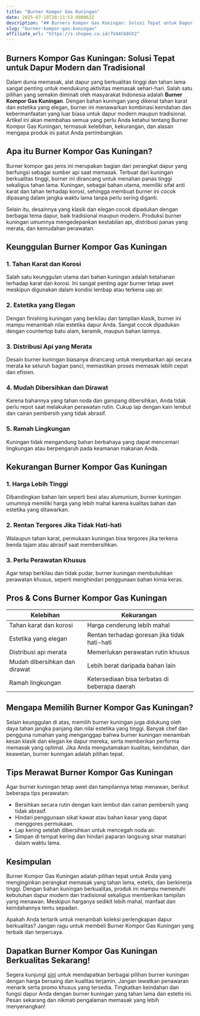 ```yaml
---
title: "Burner Kompor Gas Kuningan"
date: 2025-07-18T20:13:53.898062Z
description: "## Burners Kompor Gas Kuningan: Solusi Tepat untuk Dapur Modern dan Tradisional..."
slug: "burner-kompor-gas-kuningan"
affiliate_url: "https://s.shopee.co.id/7V44C68VX2"
---
```

## Burners Kompor Gas Kuningan: Solusi Tepat untuk Dapur Modern dan Tradisional

Dalam dunia memasak, alat dapur yang berkualitas tinggi dan tahan lama sangat penting untuk mendukung aktivitas memasak sehari-hari. Salah satu pilihan yang semakin diminati oleh masyarakat Indonesia adalah **Burner Kompor Gas Kuningan**. Dengan bahan kuningan yang dikenal tahan karat dan estetika yang elegan, burner ini menawarkan kombinasi keindahan dan kebermanfaatan yang luar biasa untuk dapur modern maupun tradisional. Artikel ini akan membahas semua yang perlu Anda ketahui tentang Burner Kompor Gas Kuningan, termasuk kelebihan, kekurangan, dan alasan mengapa produk ini patut Anda pertimbangkan.

## Apa itu Burner Kompor Gas Kuningan?

Burner kompor gas jenis ini merupakan bagian dari perangkat dapur yang berfungsi sebagai sumber api saat memasak. Terbuat dari kuningan berkualitas tinggi, burner ini dirancang untuk menahan panas tinggi sekaligus tahan lama. Kuningan, sebagai bahan utama, memiliki sifat anti karat dan tahan terhadap korosi, sehingga membuat burner ini cocok dipasang dalam jangka waktu lama tanpa perlu sering diganti.

Selain itu, desainnya yang klasik dan elegan cocok dipadukan dengan berbagai tema dapur, baik tradisional maupun modern. Produksi burner kuningan umumnya mengedepankan kestabilan api, distribusi panas yang merata, dan kemudahan perawatan.

## Keunggulan Burner Kompor Gas Kuningan

### 1. Tahan Karat dan Korosi

Salah satu keunggulan utama dari bahan kuningan adalah ketahanan terhadap karat dan korosi. Ini sangat penting agar burner tetap awet meskipun digunakan dalam kondisi lembap atau terkena uap air.

### 2. Estetika yang Elegan

Dengan finishing kuningan yang berkilau dan tampilan klasik, burner ini mampu menambah nilai estetika dapur Anda. Sangat cocok dipadukan dengan countertop batu alam, keramik, maupun bahan lainnya.

### 3. Distribusi Api yang Merata

Desain burner kuningan biasanya dirancang untuk menyebarkan api secara merata ke seluruh bagian panci, memastikan proses memasak lebih cepat dan efisien.

### 4. Mudah Dibersihkan dan Dirawat

Karena bahannya yang tahan noda dan gampang dibersihkan, Anda tidak perlu repot saat melakukan perawatan rutin. Cukup lap dengan kain lembut dan cairan pembersih yang tidak abrasif.

### 5. Ramah Lingkungan

Kuningan tidak mengandung bahan berbahaya yang dapat mencemari lingkungan atau berpengaruh pada keamanan makanan Anda.

## Kekurangan Burner Kompor Gas Kuningan

### 1. Harga Lebih Tinggi

Dibandingkan bahan lain seperti besi atau alumunium, burner kuningan umumnya memiliki harga yang lebih mahal karena kualitas bahan dan estetika yang ditawarkan.

### 2. Rentan Tergores Jika Tidak Hati-hati

Walaupun tahan karat, permukaan kuningan bisa tergores jika terkena benda tajam atau abrasif saat membersihkan.

### 3. Perlu Perawatan Khusus

Agar tetap berkilau dan tidak pudar, burner kuningan membutuhkan perawatan khusus, seperti menghindari penggunaan bahan kimia keras.

## Pros & Cons Burner Kompor Gas Kuningan

| Kelebihan                                      | Kekurangan                                         |
|------------------------------------------------|----------------------------------------------------|
| Tahan karat dan korosi                       | Harga cenderung lebih mahal                      |
| Estetika yang elegan                         | Rentan terhadap goresan jika tidak hati-hati  |
| Distribusi api merata                       | Memerlukan perawatan rutin khusus             |
| Mudah dibersihkan dan dirawat              | Lebih berat daripada bahan lain               |
| Ramah lingkungan                            | Ketersediaan bisa terbatas di beberapa daerah |

## Mengapa Memilih Burner Kompor Gas Kuningan?

Selain keunggulan di atas, memilih burner kuningan juga didukung oleh daya tahan jangka panjang dan nilai estetika yang tinggi. Banyak chef dan pengguna rumahan yang menganggap bahwa burner kuningan menambah kesan klasik dan elegan ke dapur mereka, serta memberikan performa memasak yang optimal. Jika Anda mengutamakan kualitas, keindahan, dan keawetan, burner kuningan adalah pilihan tepat.

## Tips Merawat Burner Kompor Gas Kuningan

Agar burner kuningan tetap awet dan tampilannya tetap menawan, berikut beberapa tips perawatan:

- Bersihkan secara rutin dengan kain lembut dan cairan pembersih yang tidak abrasif.
- Hindari penggunaan sikat kawat atau bahan kasar yang dapat menggores permukaan.
- Lap kering setelah dibersihkan untuk mencegah noda air.
- Simpan di tempat kering dan hindari paparan langsung sinar matahari dalam waktu lama.

## Kesimpulan

Burner Kompor Gas Kuningan adalah pilihan tepat untuk Anda yang menginginkan perangkat memasak yang tahan lama, estetis, dan berkinerja tinggi. Dengan bahan kuningan berkualitas, produk ini mampu memenuhi kebutuhan dapur modern dan tradisional sekaligus memberikan tampilan yang menawan. Meskipun harganya sedikit lebih mahal, manfaat dan keindahannya tentu sepadan.

Apakah Anda tertarik untuk menambah koleksi perlengkapan dapur berkualitas? Jangan ragu untuk membeli Burner Kompor Gas Kuningan yang terbaik dan terpercaya.

## Dapatkan Burner Kompor Gas Kuningan Berkualitas Sekarang!

Segera kunjungi [sini](https://s.shopee.co.id/7V44C68VX2) untuk mendapatkan berbagai pilihan burner kuningan dengan harga bersaing dan kualitas terjamin. Jangan lewatkan penawaran menarik serta promo khusus yang tersedia. Tingkatkan keindahan dan fungsi dapur Anda dengan burner kuningan yang tahan lama dan estetis ini. Pesan sekarang dan nikmati pengalaman memasak yang lebih menyenangkan!
